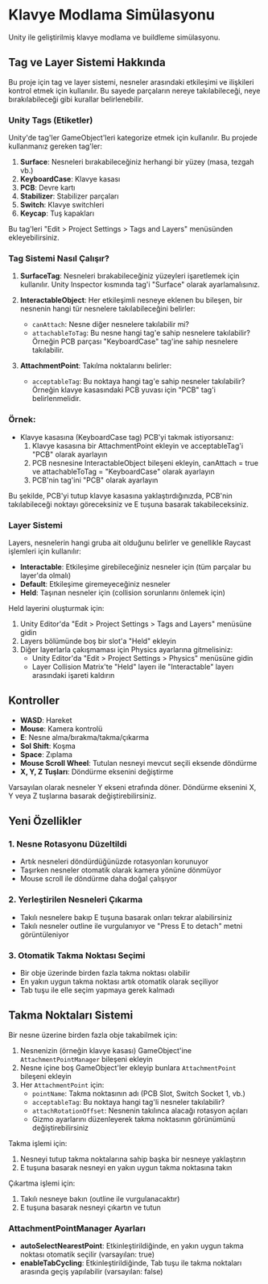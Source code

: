 # Klavye Modlama Simülasyonu

Unity ile geliştirilmiş klavye modlama ve buildleme simülasyonu.

## Tag ve Layer Sistemi Hakkında

Bu proje için tag ve layer sistemi, nesneler arasındaki etkileşimi ve ilişkileri kontrol etmek için kullanılır. Bu sayede parçaların nereye takılabileceği, neye bırakılabileceği gibi kurallar belirlenebilir.

### Unity Tags (Etiketler)

Unity'de tag'ler GameObject'leri kategorize etmek için kullanılır. Bu projede kullanmanız gereken tag'ler:

1. **Surface**: Nesneleri bırakabileceğiniz herhangi bir yüzey (masa, tezgah vb.)
2. **KeyboardCase**: Klavye kasası
3. **PCB**: Devre kartı
4. **Stabilizer**: Stabilizer parçaları
5. **Switch**: Klavye switchleri
6. **Keycap**: Tuş kapakları

Bu tag'leri "Edit > Project Settings > Tags and Layers" menüsünden ekleyebilirsiniz.

### Tag Sistemi Nasıl Çalışır?

1. **SurfaceTag**: Nesneleri bırakabileceğiniz yüzeyleri işaretlemek için kullanılır. Unity Inspector kısmında tag'i "Surface" olarak ayarlamalısınız.

2. **InteractableObject**: Her etkileşimli nesneye eklenen bu bileşen, bir nesnenin hangi tür nesnelere takılabileceğini belirler:
   - `canAttach`: Nesne diğer nesnelere takılabilir mi?
   - `attachableToTag`: Bu nesne hangi tag'e sahip nesnelere takılabilir? Örneğin PCB parçası "KeyboardCase" tag'ine sahip nesnelere takılabilir.

3. **AttachmentPoint**: Takılma noktalarını belirler:
   - `acceptableTag`: Bu noktaya hangi tag'e sahip nesneler takılabilir? Örneğin klavye kasasındaki PCB yuvası için "PCB" tag'i belirlenmelidir.

### Örnek:

- Klavye kasasına (KeyboardCase tag) PCB'yi takmak istiyorsanız:
  1. Klavye kasasına bir AttachmentPoint ekleyin ve acceptableTag'i "PCB" olarak ayarlayın
  2. PCB nesnesine InteractableObject bileşeni ekleyin, canAttach = true ve attachableToTag = "KeyboardCase" olarak ayarlayın
  3. PCB'nin tag'ini "PCB" olarak ayarlayın

Bu şekilde, PCB'yi tutup klavye kasasına yaklaştırdığınızda, PCB'nin takılabileceği noktayı göreceksiniz ve E tuşuna basarak takabileceksiniz.

### Layer Sistemi

Layers, nesnelerin hangi gruba ait olduğunu belirler ve genellikle Raycast işlemleri için kullanılır:

- **Interactable**: Etkileşime girebileceğiniz nesneler için (tüm parçalar bu layer'da olmalı)
- **Default**: Etkileşime giremeyeceğiniz nesneler
- **Held**: Taşınan nesneler için (collision sorunlarını önlemek için)

Held layerini oluşturmak için:
1. Unity Editor'da "Edit > Project Settings > Tags and Layers" menüsüne gidin
2. Layers bölümünde boş bir slot'a "Held" ekleyin
3. Diğer layerlarla çakışmaması için Physics ayarlarına gitmelisiniz:
   - Unity Editor'da "Edit > Project Settings > Physics" menüsüne gidin
   - Layer Collision Matrix'te "Held" layerı ile "Interactable" layerı arasındaki işareti kaldırın

## Kontroller

- **WASD**: Hareket
- **Mouse**: Kamera kontrolü
- **E**: Nesne alma/bırakma/takma/çıkarma
- **Sol Shift**: Koşma
- **Space**: Zıplama
- **Mouse Scroll Wheel**: Tutulan nesneyi mevcut seçili eksende döndürme
- **X, Y, Z Tuşları**: Döndürme eksenini değiştirme

Varsayılan olarak nesneler Y ekseni etrafında döner. Döndürme eksenini X, Y veya Z tuşlarına basarak değiştirebilirsiniz.

## Yeni Özellikler

### 1. Nesne Rotasyonu Düzeltildi
- Artık nesneleri döndürdüğünüzde rotasyonları korunuyor
- Taşırken nesneler otomatik olarak kamera yönüne dönmüyor
- Mouse scroll ile döndürme daha doğal çalışıyor

### 2. Yerleştirilen Nesneleri Çıkarma
- Takılı nesnelere bakıp E tuşuna basarak onları tekrar alabilirsiniz
- Takılı nesneler outline ile vurgulanıyor ve "Press E to detach" metni görüntüleniyor

### 3. Otomatik Takma Noktası Seçimi
- Bir obje üzerinde birden fazla takma noktası olabilir
- En yakın uygun takma noktası artık otomatik olarak seçiliyor
- Tab tuşu ile elle seçim yapmaya gerek kalmadı

## Takma Noktaları Sistemi

Bir nesne üzerine birden fazla obje takabilmek için:

1. Nesnenizin (örneğin klavye kasası) GameObject'ine `AttachmentPointManager` bileşeni ekleyin
2. Nesne içine boş GameObject'ler ekleyip bunlara `AttachmentPoint` bileşeni ekleyin
3. Her `AttachmentPoint` için:
   - `pointName`: Takma noktasının adı (PCB Slot, Switch Socket 1, vb.)
   - `acceptableTag`: Bu noktaya hangi tag'li nesneler takılabilir?
   - `attachRotationOffset`: Nesnenin takılınca alacağı rotasyon açıları
   - Gizmo ayarlarını düzenleyerek takma noktasının görünümünü değiştirebilirsiniz

Takma işlemi için:
1. Nesneyi tutup takma noktalarına sahip başka bir nesneye yaklaştırın
2. E tuşuna basarak nesneyi en yakın uygun takma noktasına takın

Çıkartma işlemi için:
1. Takılı nesneye bakın (outline ile vurgulanacaktır)
2. E tuşuna basarak nesneyi çıkartın ve tutun

### AttachmentPointManager Ayarları

- **autoSelectNearestPoint**: Etkinleştirildiğinde, en yakın uygun takma noktası otomatik seçilir (varsayılan: true)
- **enableTabCycling**: Etkinleştirildiğinde, Tab tuşu ile takma noktaları arasında geçiş yapılabilir (varsayılan: false) 